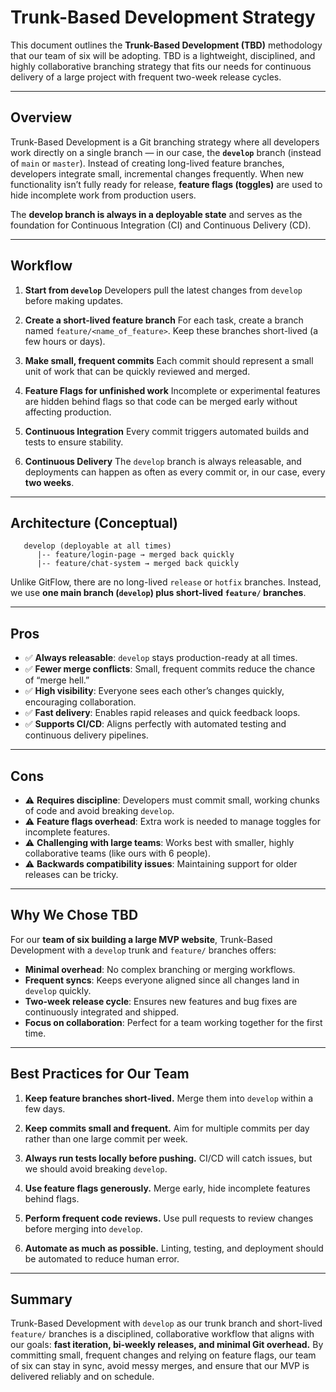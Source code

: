# Trunk-Based Development Strategy

This document outlines the **Trunk-Based Development (TBD)** methodology that our team of six will be adopting. TBD is a lightweight, disciplined, and highly collaborative branching strategy that fits our needs for continuous delivery of a large project with frequent two-week release cycles.

---

## Overview

Trunk-Based Development is a Git branching strategy where all developers work directly on a single branch — in our case, the **`develop`** branch (instead of `main` or `master`). Instead of creating long-lived feature branches, developers integrate small, incremental changes frequently. When new functionality isn’t fully ready for release, **feature flags (toggles)** are used to hide incomplete work from production users.

The **develop branch is always in a deployable state** and serves as the foundation for Continuous Integration (CI) and Continuous Delivery (CD).

---

## Workflow

1. **Start from `develop`**
   Developers pull the latest changes from `develop` before making updates.

2. **Create a short-lived feature branch**
   For each task, create a branch named `feature/<name_of_feature>`. Keep these branches short-lived (a few hours or days).

3. **Make small, frequent commits**
   Each commit should represent a small unit of work that can be quickly reviewed and merged.

4. **Feature Flags for unfinished work**
   Incomplete or experimental features are hidden behind flags so that code can be merged early without affecting production.

5. **Continuous Integration**
   Every commit triggers automated builds and tests to ensure stability.

6. **Continuous Delivery**
   The `develop` branch is always releasable, and deployments can happen as often as every commit or, in our case, every **two weeks**.

---

## Architecture (Conceptual)

```
   develop (deployable at all times)
      |-- feature/login-page → merged back quickly
      |-- feature/chat-system → merged back quickly
```

Unlike GitFlow, there are no long-lived `release` or `hotfix` branches. Instead, we use **one main branch (`develop`) plus short-lived `feature/` branches**.

---

## Pros

* ✅ **Always releasable**: `develop` stays production-ready at all times.
* ✅ **Fewer merge conflicts**: Small, frequent commits reduce the chance of “merge hell.”
* ✅ **High visibility**: Everyone sees each other’s changes quickly, encouraging collaboration.
* ✅ **Fast delivery**: Enables rapid releases and quick feedback loops.
* ✅ **Supports CI/CD**: Aligns perfectly with automated testing and continuous delivery pipelines.

---

## Cons

* ⚠️ **Requires discipline**: Developers must commit small, working chunks of code and avoid breaking `develop`.
* ⚠️ **Feature flags overhead**: Extra work is needed to manage toggles for incomplete features.
* ⚠️ **Challenging with large teams**: Works best with smaller, highly collaborative teams (like ours with 6 people).
* ⚠️ **Backwards compatibility issues**: Maintaining support for older releases can be tricky.

---

## Why We Chose TBD

For our **team of six building a large MVP website**, Trunk-Based Development with a `develop` trunk and `feature/` branches offers:

* **Minimal overhead**: No complex branching or merging workflows.
* **Frequent syncs**: Keeps everyone aligned since all changes land in `develop` quickly.
* **Two-week release cycle**: Ensures new features and bug fixes are continuously integrated and shipped.
* **Focus on collaboration**: Perfect for a team working together for the first time.

---

## Best Practices for Our Team

1. **Keep feature branches short-lived.**
   Merge them into `develop` within a few days.

2. **Keep commits small and frequent.**
   Aim for multiple commits per day rather than one large commit per week.

3. **Always run tests locally before pushing.**
   CI/CD will catch issues, but we should avoid breaking `develop`.

4. **Use feature flags generously.**
   Merge early, hide incomplete features behind flags.

5. **Perform frequent code reviews.**
   Use pull requests to review changes before merging into `develop`.

6. **Automate as much as possible.**
   Linting, testing, and deployment should be automated to reduce human error.

---

## Summary

Trunk-Based Development with `develop` as our trunk branch and short-lived `feature/` branches is a disciplined, collaborative workflow that aligns with our goals: **fast iteration, bi-weekly releases, and minimal Git overhead.** By committing small, frequent changes and relying on feature flags, our team of six can stay in sync, avoid messy merges, and ensure that our MVP is delivered reliably and on schedule.
